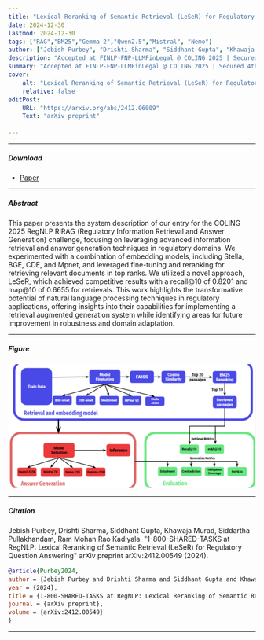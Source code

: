 ```yaml
---
title: "Lexical Reranking of Semantic Retrieval (LeSeR) for Regulatory Question Answering" 
date: 2024-12-30
lastmod: 2024-12-30
tags: ["RAG","BM25","Gemma-2","Qwen2.5","Mistral", "Nemo"]
author: ["Jebish Purbey", "Drishti Sharma", "Siddhant Gupta", "Khawaja Murad", "Siddartha Pullakhandam", "Ram Mohan Rao Kadiyala"]
description: "Accepted at FINLP-FNP-LLMFinLegal @ COLING 2025 | Secured 4th position in the workshop "
summary: "Accepted at FINLP-FNP-LLMFinLegal @ COLING 2025 | Secured 4th position in the workshop. Our system for the COLING 2025 RegNLP RIRAG challenge focused on advanced information retrieval and answer generation in regulatory domains. We combined embedding models (Stella, BGE, CDE, Mpnet) with fine-tuning and reranking to retrieve relevant documents. Our novel approach, LeSeR, achieved strong results with a recall@10 of 0.8201 and map@10 of 0.6655. This work demonstrates the potential of NLP techniques in regulatory applications, particularly for retrieval-augmented generation systems, and identifies areas for future improvements in robustness and domain adaptation"
cover:
    alt: "Lexical Reranking of Semantic Retrieval (LeSeR) for Regulatory Question Answering"
    relative: false
editPost:
    URL: "https://arxiv.org/abs/2412.06009"
    Text: "arXiv preprint"

---
```


---

##### Download

+ [Paper](paper2.pdf)

---

##### Abstract

This paper presents the system description of our entry for the COLING 2025 RegNLP RIRAG (Regulatory Information Retrieval and Answer Generation) challenge, focusing on leveraging advanced information retrieval and answer generation techniques in regulatory domains. We experimented with a combination of embedding models, including Stella, BGE, CDE, and Mpnet, and leveraged fine-tuning and reranking for retrieving relevant documents in top ranks. We utilized a novel approach, LeSeR, which achieved competitive results with a recall@10 of 0.8201 and map@10 of 0.6655 for retrievals. This work highlights the transformative potential of natural language processing techniques in regulatory applications, offering insights into their capabilities for implementing a retrieval augmented generation system while identifying areas for future improvement in robustness and domain adaptation.

---

##### Figure 

![Paper](paper2.png)

---

##### Citation

Jebish Purbey, Drishti Sharma, Siddhant Gupta, Khawaja Murad, Siddartha Pullakhandam, Ram Mohan Rao Kadiyala. "1-800-SHARED-TASKS at RegNLP: Lexical Reranking of Semantic Retrieval (LeSeR) for Regulatory Question Answering" arXiv preprint arXiv:2412.00549 (2024).

```BibTeX
@article{Purbey2024,
author = {Jebish Purbey and Drishti Sharma and Siddhant Gupta and Khawaja Murad and Siddartha Pullakhandam and Ram Mohan Rao Kadiyala},
year = {2024},
title = {1-800-SHARED-TASKS at RegNLP: Lexical Reranking of Semantic Retrieval (LeSeR) for Regulatory Question Answering},
journal = {arXiv preprint},
volume = {arXiv:2412.00549}
}
```

---
